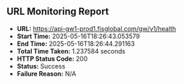 ## URL Monitoring Report

- **URL:** https://api-gw1-prod1.fisglobal.com/gw/v1/health
- **Start Time:** 2025-05-16T18:26:43.053579
- **End Time:** 2025-05-16T18:26:44.291163
- **Total Time Taken:** 1.237584 seconds
- **HTTP Status Code:** 200
- **Status:** Success
- **Failure Reason:** N/A
